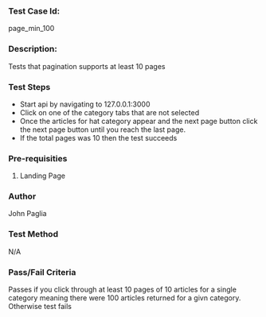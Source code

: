 ### Test Case Id: 
page_min_100

### Description:
Tests that pagination supports at least 10 pages 

### Test Steps
- Start api by navigating to 127.0.0.1:3000
- Click on one of the category tabs that are not selected 
- Once the articles for hat category appear and the next page button click the next page button until you reach the last page.
- If the total pages was 10 then the test succeeds 

### Pre-requisities
1. Landing Page

### Author
John Paglia

### Test Method
N/A

### Pass/Fail Criteria
Passes if you click through at least 10 pages of 10 articles for a single category meaning there were 100 articles returned for a givn category. Otherwise test fails